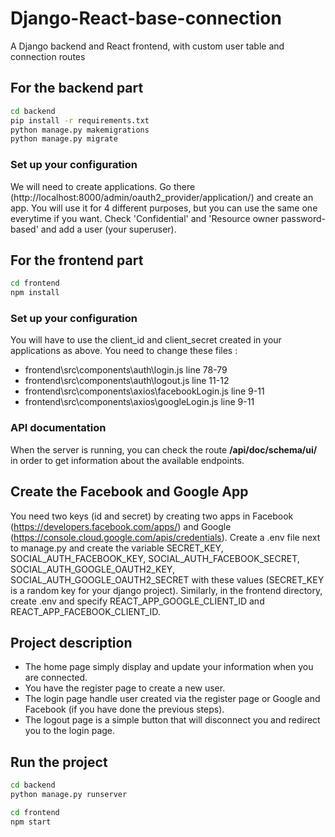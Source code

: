 # Django-React-base-connection

A Django backend and React frontend, with custom user table and connection routes


## For the backend part

```bash
cd backend
pip install -r requirements.txt
python manage.py makemigrations
python manage.py migrate
```

### Set up your configuration

We will need to create applications. Go there (http://localhost:8000/admin/oauth2_provider/application/) and create an app.
You will use it for 4 different purposes, but you can use the same one everytime if you want.
Check 'Confidential' and 'Resource owner password-based' and add a user (your superuser).

## For the frontend part

```bash
cd frontend
npm install
```

### Set up your configuration

You will have to use the client_id and client_secret created in your applications as above. You need to change these files : 
- frontend\src\components\auth\login.js line 78-79
- frontend\src\components\auth\logout.js line 11-12
- frontend\src\components\axios\facebookLogin.js line 9-11
- frontend\src\components\axios\googleLogin.js line 9-11

### API documentation

When the server is running, you can check the route **/api/doc/schema/ui/** in order to get information about the available endpoints.

## Create the Facebook and Google App

You need two keys (id and secret) by creating two apps in Facebook (https://developers.facebook.com/apps/) and Google (https://console.cloud.google.com/apis/credentials). Create a .env file next to manage.py and create the variable SECRET_KEY, SOCIAL_AUTH_FACEBOOK_KEY, SOCIAL_AUTH_FACEBOOK_SECRET, SOCIAL_AUTH_GOOGLE_OAUTH2_KEY, SOCIAL_AUTH_GOOGLE_OAUTH2_SECRET with these values (SECRET_KEY is a random key for your django project). Similarly, in the frontend directory, create .env and specify REACT_APP_GOOGLE_CLIENT_ID and REACT_APP_FACEBOOK_CLIENT_ID.

## Project description

- The home page simply display and update your information when you are connected.
- You have the register page to create a new user.
- The login page handle user created via the register page or Google and Facebook (if you have done the previous steps).
- The logout page is a simple button that will disconnect you and redirect you to the login page.

## Run the project

```bash
cd backend 
python manage.py runserver
```

```bash
cd frontend 
npm start
```